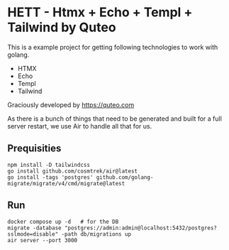 # HETT - Htmx + Echo + Templ + Tailwind by Quteo

This is a example project for getting following technologies to work with golang.

- HTMX
- Echo
- Templ
- Tailwind

Graciously developed by https://quteo.com

As there is a bunch of things that need to be generated and built for a full server restart, we use Air to handle all that for us.

## Prequisities

```shell
npm install -D tailwindcss
go install github.com/cosmtrek/air@latest
go install -tags 'postgres' github.com/golang-migrate/migrate/v4/cmd/migrate@latest
```

## Run

```shell
docker compose up -d   # for the DB
migrate -database "postgres://admin:admin@localhost:5432/postgres?sslmode=disable" -path db/migrations up
air server --port 3000
```
